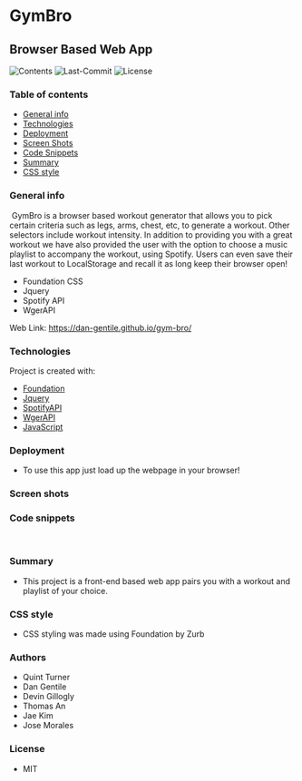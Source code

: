 # GymBro
## Browser Based Web App 

![Contents](https://img.shields.io/github/languages/top/dan-gentile/gym-bro)
![Last-Commit](https://img.shields.io/github/last-commit/dan-gentile/gym-bro)
![License](https://img.shields.io/github/license/dan-gentile/gym-bro)
​
### Table of contents
- [General info](#general-info)
- [Technologies](#Technologies)
- [Deployment](#Deployment)
- [Screen Shots](#Screen-shots)
- [Code Snippets](#Code-snippets)
- [Summary](#Summary)
- [CSS style](#CSS-style)


### General info
​
GymBro is a browser based workout generator that allows you to pick certain criteria such as legs, arms, chest, etc, to generate a workout. Other selectors include workout intensity. In addition to providing you with a great workout we have also provided the user with the option to choose a music playlist to accompany the workout, using Spotify. Users can even save their last workout to LocalStorage and recall it as long keep their browser open! 

- Foundation CSS
- Jquery
- Spotify API
- WgerAPI
​

Web Link: <https://dan-gentile.github.io/gym-bro/>
​

### Technologies
Project is created with:
​
- [Foundation](https://get.foundation/)
- [Jquery](https://jquery.com/)
- [SpotifyAPI](https://developer.spotify.com/documentation/web-api/)
- [WgerAPI](https://wger.de/api/v2/exerciseinfo/?language=2&category=9&offset=30)
- [JavaScript](https://www.javascript.com/)

### Deployment
- To use this app just load up the webpage in your browser! 
​
### Screen shots

### Code snippets
​
### Summary
- This project is a front-end based web app pairs you with a workout and playlist of your choice.
​
### CSS style
- CSS styling was made using Foundation by Zurb
​
​
### Authors
- Quint Turner
- Dan Gentile
- Devin Gillogly
- Thomas An
- Jae Kim
- Jose Morales
​
### License
- MIT

​
​
​
